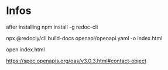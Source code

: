 
# Infos 


after installing npm install -g redoc-cli

npx @redocly/cli build-docs  openapi/openapi.yaml -o index.html

open index.html

https://spec.openapis.org/oas/v3.0.3.html#contact-object